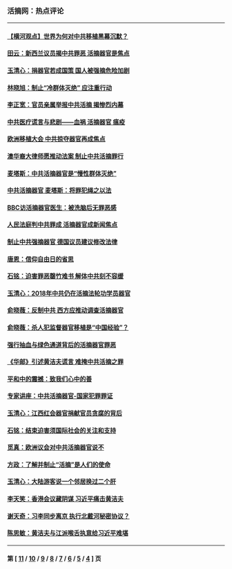 ### 活摘网：热点评论
---
#### [【横河观点】世界为何对中共移植黑幕沉默？](../../pages/nf5879/n13244249.md?09150430) 
#### [田云：新西兰议员揭中共罪恶 活摘器官是焦点](../../pages/nf5879/n13070629.md?09150430) 
#### [玉清心：捐器官若成国策 国人被强摘危险加剧](../../pages/nf5879/n12802713.md?09150430) 
#### [林晓旭：制止“冷群体灭绝” 应注重行动](../../pages/nf5879/n12779736.md?09150430) 
#### [李正宽：官员亲属举报中共活摘 揭惨烈内幕](../../pages/nf5879/n12684490.md?09150430) 
#### [中共医疗谎言与悲剧——血祸 活摘器官 瘟疫](../../pages/nf5879/n12372103.md?09150430) 
#### [欧洲移植大会 中共掠夺器官再成焦点](../../pages/nf5879/n11538883.md?09150430) 
#### [澳华裔大律师愿推动法案 制止中共活摘罪行](../../pages/nf5879/n11377039.md?09150430) 
#### [麦塔斯：中共活摘器官是“慢性群体灭绝”](../../pages/nf5879/n11350529.md?09150430) 
#### [中共活摘器官 麦塔斯：将罪犯绳之以法](../../pages/nf5879/n11347973.md?09150430) 
#### [BBC访活摘器官医生：被洗脑后无罪恶感](../../pages/nf5879/n11335935.md?09150430) 
#### [人民法庭判中共罪成 活摘器官成新闻焦点](../../pages/nf5879/n11331578.md?09150430) 
#### [制止中共强摘器官 德国议员建议修改法律](../../pages/nf5879/n11249451.md?09150430) 
#### [唐恩：信仰自由日的省思](../../pages/nf5879/n11003525.md?09150430) 
#### [石铭：迫害罪恶罄竹难书  解体中共刻不容缓](../../pages/nf5879/n10942855.md?09150430) 
#### [玉清心：2018年中共仍在活摘法轮功学员器官](../../pages/nf5879/n10914646.md?09150430) 
#### [俞晓薇：反制中共 西方应推动调查活摘器官](../../pages/nf5879/n10794671.md?09150430) 
#### [俞晓薇：杀人犯监督器官移植是“中国经验”？](../../pages/nf5879/n10466427.md?09150430) 
#### [强行抽血与绿色通道背后的活摘器官罪恶](../../pages/nf5879/n10004708.md?09150430) 
#### [《华邮》引述黄洁夫谎言 难掩中共活摘之罪](../../pages/nf5879/n9642309.md?09150430) 
#### [平和中的震撼：致我们心中的善](../../pages/nf5879/n9021123.md?09150430) 
#### [专家讲座：中共活摘器官-国家犯罪罪证](../../pages/nf5879/n8828153.md?09150430) 
#### [玉清心：江西红会器官捐献官员贪腐的背后](../../pages/nf5879/n8522122.md?09150430) 
#### [石铭：结束迫害须国际社会的关注和支持](../../pages/nf5879/n8443497.md?09150430) 
#### [觅真：欧洲议会对中共活摘器官说不](../../pages/nf5879/n8337486.md?09150430) 
#### [方政：了解并制止“活摘”是人们的使命](../../pages/nf5879/n8329214.md?09150430) 
#### [玉清心：大陆游客说一个邻居换过二个肝](../../pages/nf5879/n8291404.md?09150430) 
#### [李天笑：香港会议藏阴谋 习近平痛击黄洁夫](../../pages/nf5879/n8241459.md?09150430) 
#### [谢天奇：习李同步离京 执行北戴河秘密协议？](../../pages/nf5879/n8230418.md?09150430) 
#### [陈思敏：黄洁夫与江派喉舌执意给习近平难堪](../../pages/nf5879/n8222166.md?09150430) 

---
#### 第 [ [11](./11.md?09150430) / [10](./10.md?09150430) / [9](./9.md?09150430) / [8](./8.md?09150430) / [7](./7.md?09150430) / [6](./6.md?09150430) / [5](./5.md?09150430) / [4](./4.md?09150430) ] 页
